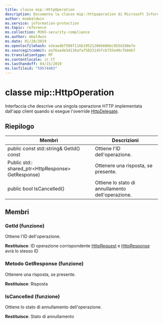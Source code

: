 ```yaml
---
title: classe mip::HttpOperation
description: Documenta la classe mip::httpoperation di Microsoft Information Protection (MIP) SDK.
author: msmbaldwin
ms.service: information-protection
ms.topic: reference
ms.collection: M365-security-compliance
ms.author: mbaldwin
ms.date: 01/28/2019
ms.openlocfilehash: e3eaedbf508f116b19521286b686bc955d108efe
ms.sourcegitcommit: ea76aade54134afaf5023145fcb755e40c7b84b7
ms.translationtype: MT
ms.contentlocale: it-IT
ms.lasthandoff: 04/15/2019
ms.locfileid: "59574483"
---
```

# <a name="class-miphttpoperation"></a>classe mip::HttpOperation 
Interfaccia che descrive una singola operazione HTTP implementata dall'app client quando si esegue l'override [HttpDelegate](class_mip_httpdelegate.md).
  
## <a name="summary"></a>Riepilogo
 Membri                        | Descrizioni                                
--------------------------------|---------------------------------------------
public const std::string& GetId() const  |  Ottiene l'ID dell'operazione.
Public std:: shared_ptr\<HttpResponse\> GetResponse)  |  Ottenere una risposta, se presente.
public bool IsCancelled()  |  Ottiene lo stato di annullamento dell'operazione.
  
## <a name="members"></a>Membri
  
### <a name="getid-function"></a>GetId (funzione)
Ottiene l'ID dell'operazione.

  
**Restituisce**: ID operazione corrispondente [HttpRequest](class_mip_httprequest.md) e [HttpResponse](class_mip_httpresponse.md) avrà lo stesso ID
  
### <a name="getresponse-function"></a>Metodo GetResponse (funzione)
Ottenere una risposta, se presente.

  
**Restituisce**: Risposta
  
### <a name="iscancelled-function"></a>IsCancelled (funzione)
Ottiene lo stato di annullamento dell'operazione.

  
**Restituisce**: Stato di annullamento